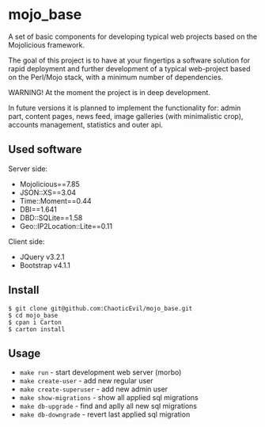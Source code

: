# mojo_base

A set of basic components for developing typical web projects based on the Mojolicious framework.

The goal of this project is to have at your fingertips a software solution for rapid deployment and further development of a typical web-project based on the Perl/Mojo stack, with a minimum number of dependencies.

WARNING! At the moment the project is in deep development.

In future versions it is planned to implement the functionality for: admin part, content pages, news feed, image galleries (with minimalistic crop), accounts management, statistics and outer api.

## Used software

Server side:
* Mojolicious==7.85
* JSON::XS==3.04
* Time::Moment==0.44
* DBI==1.641
* DBD::SQLite==1.58
* Geo::IP2Location::Lite==0.11

Client side:
* JQuery v3.2.1
* Bootstrap v4.1.1

## Install

```shell
$ git clone git@github.com:ChaoticEvil/mojo_base.git
$ cd mojo_base
$ cpan i Carton
$ carton install
```

## Usage

- `make run` - start development web server (morbo)
- `make create-user` - add new regular user
- `make create-superuser` - add new admin user
- `make show-migrations` - show all applied sql migrations
- `make db-upgrade` - find and aplly all new sql migrations
- `make db-downgrade` - revert last applied sql migration

